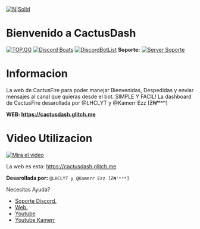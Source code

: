 [![N|Solid](https://media.discordapp.net/attachments/626501442139586611/669272549078859786/Banner_Cactusito.png?width=300&height=200)](https://cactusdash.glitch.me)
# Bienvenido a CactusDash


[![TOP.GG](https://top.gg/api/widget/543567770579894272.png?usernamecolor=FFFFFF&topcolor=000000)](https://top.gg/bot/543567770579894272)
[![Discord Boats](https://discord.boats/api/widget/543567770579894272)](https://discord.boats/bot/543567770579894272)
[![DiscordBotList](https://discordbotlist.com/bots/543567770579894272/widget)](https://discordbotlist.com/bots/543567770579894272)
**Soporte:**
[![Server Soporte](https://discordapp.com/api/guilds/551632213767094272/widget.png)](https://cactusdash.glitch.me)




# Informacion
La web de CactusFire para poder manejar Bienvenidas, Despedidas y enviar mensajes al canal que quieras desde el bot. SIMPLE Y FACIL!
La dashboard de CactusFire desarollada por @LHCLYT y @Kamerr Ezz [Ƶ₦ᵗᵉᵃᵐ]

**WEB: https://cactusdash.glitch.me**

# Video Utilizacion
[![Mira el video](https://media.discordapp.net/attachments/626501442139586611/669272549078859786/Banner_Cactusito.png?width=300&height=200)](https://youtu.be/m-gNnDhj5JE)

La web es esta: https://cactusdash.glitch.me

**Desarollada por:** ```@LHCLYT y @Kamerr Ezz [Ƶ₦ᵗᵉᵃᵐ]```

Necesitas Ayuda?
- [Soporte Discord.](https://discord.gg/VD6x8sQ)
- [Web.](https://cactusdash.glitch.me)
- [Youtube](https://www.youtube.com/channel/UCuwWESEa3gjAZwyH6hnGDWA)
- [Youtube Kamerr](https://www.youtube.com/channel/UCOjFl_8CCWYiZyLVvQyQ_hg)

